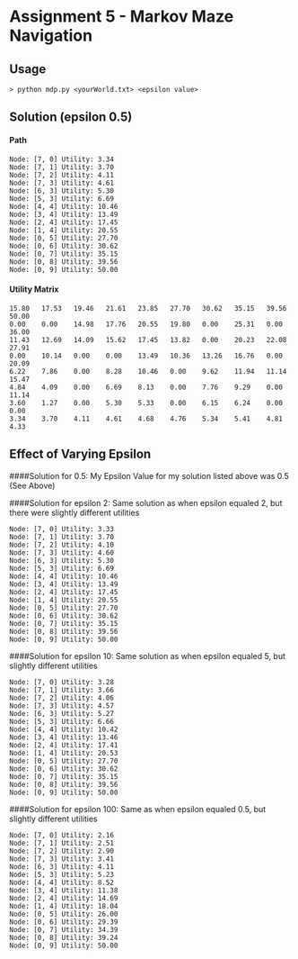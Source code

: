 # Assignment 5 - Markov Maze Navigation
## Usage
```
> python mdp.py <yourWorld.txt> <epsilon value>
```

## Solution (epsilon 0.5)
#### Path
```
Node: [7, 0] Utility: 3.34
Node: [7, 1] Utility: 3.70
Node: [7, 2] Utility: 4.11
Node: [7, 3] Utility: 4.61
Node: [6, 3] Utility: 5.30
Node: [5, 3] Utility: 6.69
Node: [4, 4] Utility: 10.46
Node: [3, 4] Utility: 13.49
Node: [2, 4] Utility: 17.45
Node: [1, 4] Utility: 20.55
Node: [0, 5] Utility: 27.70
Node: [0, 6] Utility: 30.62
Node: [0, 7] Utility: 35.15
Node: [0, 8] Utility: 39.56
Node: [0, 9] Utility: 50.00
```

#### Utility Matrix
```
15.80   17.53   19.46   21.61   23.85   27.70   30.62   35.15   39.56   50.00   
0.00    0.00    14.98   17.76   20.55   19.80   0.00    25.31   0.00    36.00   
11.43   12.69   14.09   15.62   17.45   13.82   0.00    20.23   22.08   27.91   
0.00    10.14   0.00    0.00    13.49   10.36   13.26   16.76   0.00    20.09   
6.22    7.86    0.00    8.28    10.46   0.00    9.62    11.94   11.14   15.47   
4.84    4.09    0.00    6.69    8.13    0.00    7.76    9.29    0.00    11.14   
3.60    1.27    0.00    5.30    5.33    0.00    6.15    6.24    0.00    0.00    
3.34    3.70    4.11    4.61    4.68    4.76    5.34    5.41    4.81    4.33    
```

## Effect of Varying Epsilon
####Solution for 0.5:
My Epsilon Value for my solution listed above was 0.5 (See Above)

####Solution for epsilon 2:
Same solution as when epsilon equaled 2, but there were slightly different utilities
```
Node: [7, 0] Utility: 3.33
Node: [7, 1] Utility: 3.70
Node: [7, 2] Utility: 4.10
Node: [7, 3] Utility: 4.60
Node: [6, 3] Utility: 5.30
Node: [5, 3] Utility: 6.69
Node: [4, 4] Utility: 10.46
Node: [3, 4] Utility: 13.49
Node: [2, 4] Utility: 17.45
Node: [1, 4] Utility: 20.55
Node: [0, 5] Utility: 27.70
Node: [0, 6] Utility: 30.62
Node: [0, 7] Utility: 35.15
Node: [0, 8] Utility: 39.56
Node: [0, 9] Utility: 50.00
```

####Solution for epsilon 10:
Same solution as when epsilon equaled 5, but slightly different utilities
```
Node: [7, 0] Utility: 3.28
Node: [7, 1] Utility: 3.66
Node: [7, 2] Utility: 4.06
Node: [7, 3] Utility: 4.57
Node: [6, 3] Utility: 5.27
Node: [5, 3] Utility: 6.66
Node: [4, 4] Utility: 10.42
Node: [3, 4] Utility: 13.46
Node: [2, 4] Utility: 17.41
Node: [1, 4] Utility: 20.53
Node: [0, 5] Utility: 27.70
Node: [0, 6] Utility: 30.62
Node: [0, 7] Utility: 35.15
Node: [0, 8] Utility: 39.56
Node: [0, 9] Utility: 50.00
```

####Solution for epsilon 100:
Same as when epsilon equaled 0.5, but slightly different utilities
```
Node: [7, 0] Utility: 2.16
Node: [7, 1] Utility: 2.51
Node: [7, 2] Utility: 2.90
Node: [7, 3] Utility: 3.41
Node: [6, 3] Utility: 4.11
Node: [5, 3] Utility: 5.23
Node: [4, 4] Utility: 8.52
Node: [3, 4] Utility: 11.38
Node: [2, 4] Utility: 14.69
Node: [1, 4] Utility: 18.04
Node: [0, 5] Utility: 26.00
Node: [0, 6] Utility: 29.39
Node: [0, 7] Utility: 34.39
Node: [0, 8] Utility: 39.24
Node: [0, 9] Utility: 50.00
```



